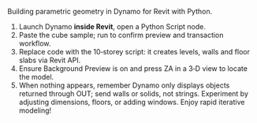 Building parametric geometry in Dynamo for Revit with Python.

1. Launch Dynamo **inside Revit**, open a Python Script node.
2. Paste the cube sample; run to confirm preview and transaction workflow.
3. Replace code with the 10‑storey script: it creates levels, walls and floor slabs via Revit API.
4. Ensure Background Preview is on and press ZA in a 3‑D view to locate the model.
5. When nothing appears, remember Dynamo only displays objects returned through OUT; send walls or solids, not strings.
   Experiment by adjusting dimensions, floors, or adding windows. Enjoy rapid iterative modeling!
